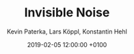 ---
layout: post
author: "Kevin Paterka, Lars Köppl, Konstantin Hehl"
date:   2019-02-05 12:00:00 +0100
title:  "Invisible Noise"
text: "Where am I and what is happening in this moment? Our sensory impression helps us to answer this question and to maintain our orientation. During day and night we continuously receive a multitude of impulses and stimulations which we perceive because of special nerves – our sensory cells. 
This supposedly free discovery of our environment is controlled by our subconsciousness in order not to get crushed by the variety of impressions. »Invisible Noise« plays with our attention between the sense of hearing and the sense of sight. 
The inaudible becomes audible. 
If we become aware of the diversity of our sensory impressions, the city begins to tell invisible stories. Everyday noise turns into rhythms and the city grows into an orchestra.  
(Wo befinde ich mich gerade, und was geschieht in diesem Augenblick? Unsere Sinneseindrücke helfen uns, diese Fragen zu beantworten und die Orientierung zu behalten. Tag und Nacht empfangen wir fortlaufend eine Vielzahl von Reizen und Stimulationen, die wir dank speziellen Nervenzellen – unseren Sinneszellen – wahrnehmen.
Diese vermeintlich freie Entdeckung unserer Umwelt wird von unserem Unterbewusstsein gesteuert um von der Vielzahl der Eindrücke nicht erdrückt zu werden. Invisible Noise spielt mit unserer Aufmerksamkeit zwischen Hörsinn und Sehsinn.Die Unterstützung unserer Augen um ein Geräusch klar zu definieren entfällt. Das Unhörbare wird hörbar. 
Machen wir uns der Vielfalt unserer Sinneseindrücke bewusst, beginnt die Stadt unsichtbare Geschichten zu erzählen.Alltagsgeräusche werden zur Rhythmen und die Großstadt schlussendlich zum Orchester.)
Process: 
When the project started we first tried to orientate through the Ebertplatz. We were dealing with maps, routes and passenger movements. We found out that the underground area of the Passagen is a No Go Zone and often gets avoided caused to different reasons. Google Maps doesn’t even know about the pedestrian zone. This was all pretty analytic and data based. 
At some point we were asking ourselves what exactly is orientation and if there are different mediums of orientation in a urban landscape than maps? We came to the conclusion that a lot of it works with our sensory impressions and that our ear, which gives us our balance and keeps us leveled on our journeys through the city, has a huge impact which most of the people nowadays don’t know. It’s pretty common in our digital age that we wear headphones pretty much on all of our adventures. The city is a busy and buzzing sound installation which never quits playing but we ignore our ears and mainly focus on our sight. So we wanted to play with these two impressions and create a confusing soundscape of the Ebertplatz. The main was to point out the invisible characteristic noises of this place and give the audience a feeling of orientation with his ears. The installation itselfs plays with disorientation as well as you don’t really know which screen is making which noise. You hear the sounds of a projection only by concentrating of one by the time. The city begins to tell its stories. You can hear them if you listen. 


"

imgMin: 

  - "https://raw.githubusercontent.com/Ebertplatz/images/master/05-02-2019-post-14/miniaturen/001.jpg"
  - "https://raw.githubusercontent.com/Ebertplatz/images/master/05-02-2019-post-14/miniaturen/002.jpg"
  - "https://raw.githubusercontent.com/Ebertplatz/images/master/05-02-2019-post-14/miniaturen/003.jpg"
  - "https://raw.githubusercontent.com/Ebertplatz/images/master/05-02-2019-post-14/miniaturen/004.jpg"
  - "https://raw.githubusercontent.com/Ebertplatz/images/master/05-02-2019-post-14/miniaturen/005.jpg"
  - "https://raw.githubusercontent.com/Ebertplatz/images/master/05-02-2019-post-14/miniaturen/006.jpg"
  - "https://raw.githubusercontent.com/Ebertplatz/images/master/05-02-2019-post-14/miniaturen/007.jpg"
  - "https://raw.githubusercontent.com/Ebertplatz/images/master/05-02-2019-post-14/miniaturen/008.jpg"
  - "https://raw.githubusercontent.com/Ebertplatz/images/master/05-02-2019-post-14/miniaturen/009.jpg"
  - "https://raw.githubusercontent.com/Ebertplatz/images/master/05-02-2019-post-14/miniaturen/010.jpg"
 

imgOrig: 
  - "https://raw.githubusercontent.com/Ebertplatz/images/master/05-02-2019-post-14/originale/001.jpg"
  - "https://raw.githubusercontent.com/Ebertplatz/images/master/05-02-2019-post-14/originale/002.jpg"
  - "https://raw.githubusercontent.com/Ebertplatz/images/master/05-02-2019-post-14/originale/003.jpg"
  - "https://raw.githubusercontent.com/Ebertplatz/images/master/05-02-2019-post-14/originale/004.jpg"
  - "https://raw.githubusercontent.com/Ebertplatz/images/master/05-02-2019-post-14/originale/005.jpg"
  - "https://raw.githubusercontent.com/Ebertplatz/images/master/05-02-2019-post-14/originale/006.jpg"
  - "https://raw.githubusercontent.com/Ebertplatz/images/master/05-02-2019-post-14/originale/007.jpg"
  - "https://raw.githubusercontent.com/Ebertplatz/images/master/05-02-2019-post-14/originale/008.jpg"
  - "https://raw.githubusercontent.com/Ebertplatz/images/master/05-02-2019-post-14/originale/009.jpg"
  - "https://raw.githubusercontent.com/Ebertplatz/images/master/05-02-2019-post-14/originale/010.jpg"
  - "https://raw.githubusercontent.com/Ebertplatz/images/master/05-02-2019-post-14/originale/011.jpg"
  - "https://raw.githubusercontent.com/Ebertplatz/images/master/05-02-2019-post-14/originale/012.jpg"
  - "https://raw.githubusercontent.com/Ebertplatz/images/master/05-02-2019-post-14/originale/013.jpg"
  - "https://raw.githubusercontent.com/Ebertplatz/images/master/05-02-2019-post-14/originale/014.jpg"




---